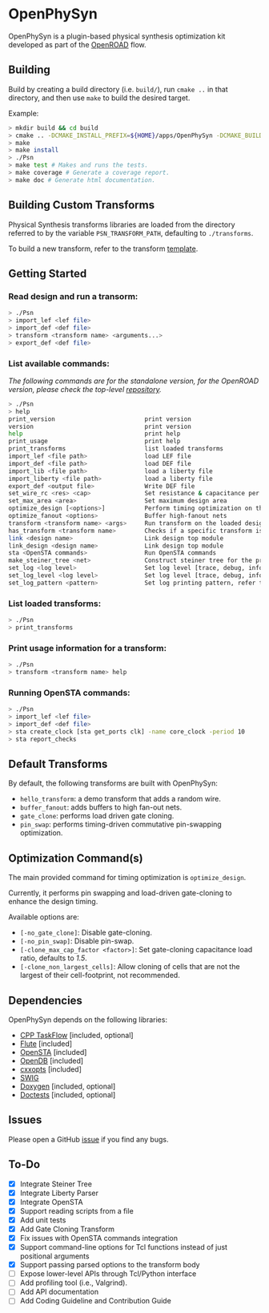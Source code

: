 # OpenPhySyn

OpenPhySyn is a plugin-based physical synthesis optimization kit developed as part of the [OpenROAD](https://theopenroadproject.org/) flow.

## Building

Build by creating a build directory (i.e. `build/`), run `cmake ..` in that directory, and then use `make` to build the desired target.

Example:

```bash
> mkdir build && cd build
> cmake .. -DCMAKE_INSTALL_PREFIX=${HOME}/apps/OpenPhySyn -DCMAKE_BUILD_TYPE=[Debug | Coverage | Release]
> make
> make install
> ./Psn
> make test # Makes and runs the tests.
> make coverage # Generate a coverage report.
> make doc # Generate html documentation.
```

## Building Custom Transforms

Physical Synthesis transforms libraries are loaded from the directory referred to by the variable `PSN_TRANSFORM_PATH`, defaulting to `./transforms`.

To build a new transform, refer to the transform [template](https://github.com/The-OpenROAD-Project/OpenPhySynHelloTransform).

## Getting Started

### Read design and run a transorm:

```bash
> ./Psn
> import_lef <lef file>
> import_def <def file>
> transform <transform name> <arguments...>
> export_def <def file>
```

### List available commands:
*The following commands are for the standalone version, for the OpenROAD version, please check the top-level [repository](https://github.com/The-OpenROAD-Project/OpenROAD).*

```bash
> ./Psn
> help
print_version                         print version
version                               print version
help                                  print help
print_usage                           print help
print_transforms                      list loaded transforms
import_lef <file path>                load LEF file
import_def <file path>                load DEF file
import_lib <file path>                load a liberty file
import_liberty <file path>            load a liberty file
export_def <output file>              Write DEF file
set_wire_rc <res> <cap>               Set resistance & capacitance per micron
set_max_area <area>                   Set maximum design area
optimize_design [<options>]           Perform timing optimization on the design
optimize_fanout <options>             Buffer high-fanout nets
transform <transform name> <args>     Run transform on the loaded design
has_transform <transform name>        Checks if a specific transform is loaded
link <design name>                    Link design top module
link_design <design name>             Link design top module
sta <OpenSTA commands>                Run OpenSTA commands
make_steiner_tree <net>               Construct steiner tree for the provided net
set_log <log level>                   Set log level [trace, debug, info, warn, error, critical, off]
set_log_level <log level>             Set log level [trace, debug, info, warn, error, critical, off]
set_log_pattern <pattern>             Set log printing pattern, refer to spdlog logger for pattern formats
```

### List loaded transforms:
```bash
> ./Psn
> print_transforms
```

### Print usage information for a transform:
```bash
> ./Psn
> transform <transform name> help
```

### Running OpenSTA commands:
```bash
> ./Psn
> import_lef <lef file>
> import_def <def file>
> sta create_clock [sta get_ports clk] -name core_clock -period 10
> sta report_checks
```

## Default Transforms

By default, the following transforms are built with OpenPhySyn:

- `hello_transform`: a demo transform that adds a random wire.
- `buffer_fanout`: adds buffers to high fan-out nets.
- `gate_clone`: performs load driven gate cloning.
- `pin_swap`: performs timing-driven commutative pin-swapping optimization.

## Optimization Command(s)

The main provided command for timing optimization is `optimize_design`.

Currently, it performs pin swapping and load-driven gate-cloning to enhance the design timing.

Available options are:
- `[-no_gate_clone]`: Disable gate-cloning.
- `[-no_pin_swap]`: Disable pin-swap.
- `[-clone_max_cap_factor <factor>]`: Set gate-cloning capacitance load ratio, defaults to *1.5*.
- `[-clone_non_largest_cells]`: Allow cloning of cells that are not the largest of their cell-footprint, not recommended.

## Dependencies

OpenPhySyn depends on the following libraries:

- [CPP TaskFlow](https://github.com/cpp-taskflow/cpp-taskflow) [included, optional]
- [Flute](https://github.com/The-OpenROAD-Project/flute3) [included]
- [OpenSTA](https://github.com/The-OpenROAD-Project/OpenSTA) [included]
- [OpenDB](https://github.com/The-OpenROAD-Project/OpenDB) [included]
- [cxxopts](https://github.com/jarro2783/cxxopts) [included]
- [SWIG](http://www.swig.org/Doc1.3/Tcl.html)
- [Doxygen](http://www.doxygen.nl) [included, optional]
- [Doctests](https://github.com/onqtam/doctest) [included, optional]

## Issues

Please open a GitHub [issue](https://github.com/The-OpenROAD-Project/OpenPhySyn/issues/new) if you find any bugs.

## To-Do

- [x] Integrate Steiner Tree
- [x] Integrate Liberty Parser
- [x] Integrate OpenSTA
- [x] Support reading scripts from a file
- [x] Add unit tests
- [x] Add Gate Cloning Transform
- [x] Fix issues with OpenSTA commands integration
- [x] Support command-line options for Tcl functions instead of just positional arguments
- [x] Support passing parsed options to the transform body
- [ ] Expose lower-level APIs through Tcl/Python interface
- [ ] Add profiling tool (i.e., Valgrind).
- [ ] Add API documentation
- [ ] Add Coding Guideline and Contribution Guide
